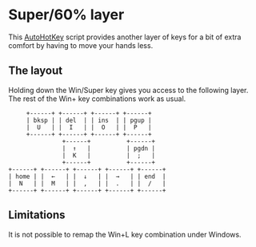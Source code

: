 ﻿Super/60% layer
===============

This [AutoHotKey](http://www.autohotkey.com/ "AutoHotKey") script provides another layer of keys for a bit of extra comfort by having to move your hands less.

## The layout

Holding down the Win/Super key gives you access to the following layer. The rest of the Win+ key combinations work as usual.


         +------+ +------+ +------+ +------+
         | bksp | | del  | | ins  | | pgup |
         |  U   | |  I   | |  O   | |  P   |
         +------+ +------+ +------+ +------+
                   +------+          +------+
                   |  ↑   |          | pgdn |
                   |  K   |          |  ;   |
                   +------+          +------+
    +------+ +------+ +------+ +------+ +------+
    | home | |  ←   | |  ↓   | |  →   | | end  |
    |  N   | |  M   | |  ,   | |  .   | |  /   |
    +------+ +------+ +------+ +------+ +------+

## Limitations

It is not possible to remap the Win+L key combination under Windows.